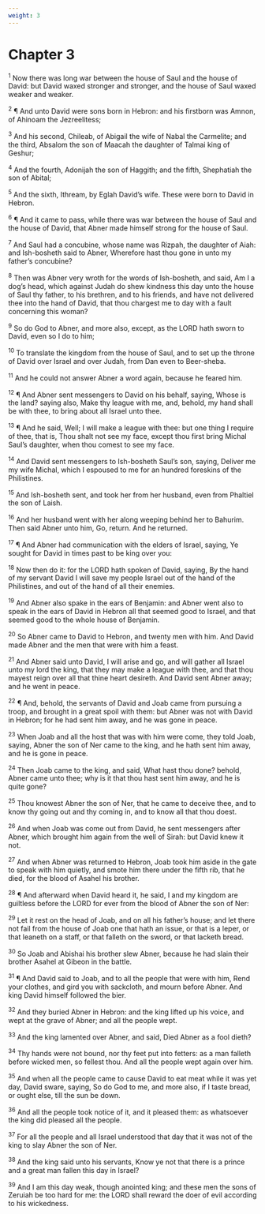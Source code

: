 ```yaml
---
weight: 3
---
```


# Chapter 3

<sup>1</sup> Now there was long war between the house of Saul and the house of David: but David waxed stronger and stronger, and the house of Saul waxed weaker and weaker. 

<sup>2</sup> ¶ And unto David were sons born in Hebron: and his firstborn was Amnon, of Ahinoam the Jezreelitess; 

<sup>3</sup> And his second, Chileab, of Abigail the wife of Nabal the Carmelite; and the third, Absalom the son of Maacah the daughter of Talmai king of Geshur; 

<sup>4</sup> And the fourth, Adonijah the son of Haggith; and the fifth, Shephatiah the son of Abital; 

<sup>5</sup> And the sixth, Ithream, by Eglah David’s wife. These were born to David in Hebron. 

<sup>6</sup> ¶ And it came to pass, while there was war between the house of Saul and the house of David, that Abner made himself strong for the house of Saul. 

<sup>7</sup> And Saul had a concubine, whose name was Rizpah, the daughter of Aiah: and Ish-bosheth said to Abner, Wherefore hast thou gone in unto my father’s concubine? 

<sup>8</sup> Then was Abner very wroth for the words of Ish-bosheth, and said, Am I a dog’s head, which against Judah do shew kindness this day unto the house of Saul thy father, to his brethren, and to his friends, and have not delivered thee into the hand of David, that thou chargest me to day with a fault concerning this woman? 

<sup>9</sup> So do God to Abner, and more also, except, as the LORD hath sworn to David, even so I do to him; 

<sup>10</sup> To translate the kingdom from the house of Saul, and to set up the throne of David over Israel and over Judah, from Dan even to Beer-sheba. 

<sup>11</sup> And he could not answer Abner a word again, because he feared him. 

<sup>12</sup> ¶ And Abner sent messengers to David on his behalf, saying, Whose is the land? saying also, Make thy league with me, and, behold, my hand shall be with thee, to bring about all Israel unto thee. 

<sup>13</sup> ¶ And he said, Well; I will make a league with thee: but one thing I require of thee, that is, Thou shalt not see my face, except thou first bring Michal Saul’s daughter, when thou comest to see my face. 

<sup>14</sup> And David sent messengers to Ish-bosheth Saul’s son, saying, Deliver me my wife Michal, which I espoused to me for an hundred foreskins of the Philistines. 

<sup>15</sup> And Ish-bosheth sent, and took her from her husband, even from Phaltiel the son of Laish. 

<sup>16</sup> And her husband went with her along weeping behind her to Bahurim. Then said Abner unto him, Go, return. And he returned. 

<sup>17</sup> ¶ And Abner had communication with the elders of Israel, saying, Ye sought for David in times past to be king over you: 

<sup>18</sup> Now then do it: for the LORD hath spoken of David, saying, By the hand of my servant David I will save my people Israel out of the hand of the Philistines, and out of the hand of all their enemies. 

<sup>19</sup> And Abner also spake in the ears of Benjamin: and Abner went also to speak in the ears of David in Hebron all that seemed good to Israel, and that seemed good to the whole house of Benjamin. 

<sup>20</sup> So Abner came to David to Hebron, and twenty men with him. And David made Abner and the men that were with him a feast. 

<sup>21</sup> And Abner said unto David, I will arise and go, and will gather all Israel unto my lord the king, that they may make a league with thee, and that thou mayest reign over all that thine heart desireth. And David sent Abner away; and he went in peace. 

<sup>22</sup> ¶ And, behold, the servants of David and Joab came from pursuing a troop, and brought in a great spoil with them: but Abner was not with David in Hebron; for he had sent him away, and he was gone in peace. 

<sup>23</sup> When Joab and all the host that was with him were come, they told Joab, saying, Abner the son of Ner came to the king, and he hath sent him away, and he is gone in peace. 

<sup>24</sup> Then Joab came to the king, and said, What hast thou done? behold, Abner came unto thee; why is it that thou hast sent him away, and he is quite gone? 

<sup>25</sup> Thou knowest Abner the son of Ner, that he came to deceive thee, and to know thy going out and thy coming in, and to know all that thou doest. 

<sup>26</sup> And when Joab was come out from David, he sent messengers after Abner, which brought him again from the well of Sirah: but David knew it not. 

<sup>27</sup> And when Abner was returned to Hebron, Joab took him aside in the gate to speak with him quietly, and smote him there under the fifth rib, that he died, for the blood of Asahel his brother. 

<sup>28</sup> ¶ And afterward when David heard it, he said, I and my kingdom are guiltless before the LORD for ever from the blood of Abner the son of Ner: 

<sup>29</sup> Let it rest on the head of Joab, and on all his father’s house; and let there not fail from the house of Joab one that hath an issue, or that is a leper, or that leaneth on a staff, or that falleth on the sword, or that lacketh bread. 

<sup>30</sup> So Joab and Abishai his brother slew Abner, because he had slain their brother Asahel at Gibeon in the battle. 

<sup>31</sup> ¶ And David said to Joab, and to all the people that were with him, Rend your clothes, and gird you with sackcloth, and mourn before Abner. And king David himself followed the bier. 

<sup>32</sup> And they buried Abner in Hebron: and the king lifted up his voice, and wept at the grave of Abner; and all the people wept. 

<sup>33</sup> And the king lamented over Abner, and said, Died Abner as a fool dieth? 

<sup>34</sup> Thy hands were not bound, nor thy feet put into fetters: as a man falleth before wicked men, so fellest thou. And all the people wept again over him. 

<sup>35</sup> And when all the people came to cause David to eat meat while it was yet day, David sware, saying, So do God to me, and more also, if I taste bread, or ought else, till the sun be down. 

<sup>36</sup> And all the people took notice of it, and it pleased them: as whatsoever the king did pleased all the people. 

<sup>37</sup> For all the people and all Israel understood that day that it was not of the king to slay Abner the son of Ner. 

<sup>38</sup> And the king said unto his servants, Know ye not that there is a prince and a great man fallen this day in Israel? 

<sup>39</sup> And I am this day weak, though anointed king; and these men the sons of Zeruiah be too hard for me: the LORD shall reward the doer of evil according to his wickedness. 


